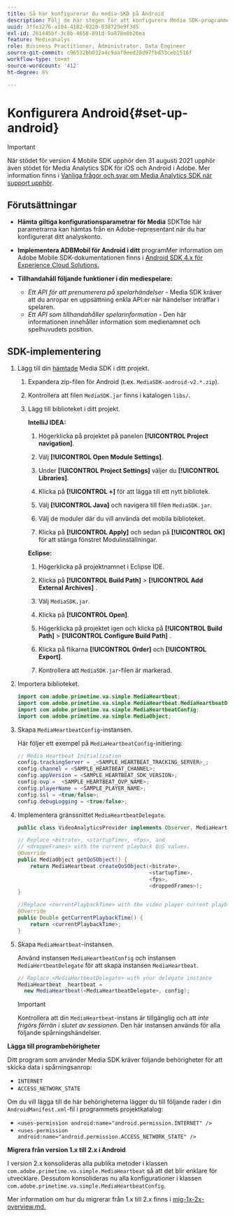 ```yaml
---
title: Så här konfigurerar du media-SKD på Android
description: Följ de här stegen för att konfigurera Media SDK-programmet på Android.
uuid: 3ffe3276-a104-4182-9220-038729e9f3d5
exl-id: 261445bf-3c8b-4658-891d-9a878e0b26ea
feature: Medieanalys
role: Business Practitioner, Administrator, Data Engineer
source-git-commit: c96532bb032a4c9aaf9eed28d97fbd33ceb1516f
workflow-type: tm+mt
source-wordcount: '412'
ht-degree: 8%

---
```


# Konfigurera Android{#set-up-android}

>[!IMPORTANT]
>
>När stödet för version 4 Mobile SDK upphör den 31 augusti 2021 upphör även stödet för Media Analytics SDK för iOS och Android i Adobe.  Mer information finns i [Vanliga frågor och svar om Media Analytics SDK när support upphör](/help/sdk-implement/end-of-support-faqs.md).


## Förutsättningar

* **Hämta giltiga konfigurationsparametrar för Media**
SDKTde här parametrarna kan hämtas från en Adobe-representant när du har konfigurerat ditt analyskonto.
* **Implementera ADBMobil för Android i ditt**
programMer information om Adobe Mobile SDK-dokumentationen finns i  [Android SDK 4.x för Experience Cloud Solutions.](https://experienceleague.adobe.com/docs/mobile-services/android/overview.html)

* **Tillhandahåll följande funktioner i din mediespelare:**
   * *Ett API för att prenumerera på spelarhändelser*  - Media SDK kräver att du anropar en uppsättning enkla API:er när händelser inträffar i spelaren.
   * *Ett API som tillhandahåller spelarinformation*  - Den här informationen innehåller information som medienamnet och spelhuvudets position.

## SDK-implementering

1. Lägg till din [hämtade](/help/sdk-implement/download-sdks.md#download-2x-sdks) Media SDK i ditt projekt.

   1. Expandera zip-filen för Android (t.ex. `MediaSDK-android-v2.*.zip`).
   1. Kontrollera att filen `MediaSDK.jar` finns i katalogen `libs/`.

   1. Lägg till biblioteket i ditt projekt.

      **IntelliJ IDEA:**

      1. Högerklicka på projektet på panelen **[!UICONTROL Project navigation]**.
      1. Välj **[!UICONTROL Open Module Settings]**.
      1. Under **[!UICONTROL Project Settings]** väljer du **[!UICONTROL Libraries]**.

      1. Klicka på **[!UICONTROL +]** för att lägga till ett nytt bibliotek.
      1. Välj **[!UICONTROL Java]** och navigera till filen `MediaSDK.jar`.

      1. Välj de moduler där du vill använda det mobila biblioteket.
      1. Klicka på **[!UICONTROL Apply]** och sedan på **[!UICONTROL OK]** för att stänga fönstret Modulinställningar.

      **Eclipse:**

      1. Högerklicka på projektnamnet i Eclipse IDE.
      1. Klicka på  **[!UICONTROL Build Path]** > **[!UICONTROL Add External Archives]** .
      1. Välj `MediaSDK.jar`.
      1. Klicka på **[!UICONTROL Open]**.
      1. Högerklicka på projektet igen och klicka på **[!UICONTROL Build Path]** > **[!UICONTROL Configure Build Path]** .
      1. Klicka på flikarna **[!UICONTROL Order]** och **[!UICONTROL Export]**.

      1. Kontrollera att `MediaSDK.jar`-filen är markerad.


1. Importera biblioteket.

   ```java
   import com.adobe.primetime.va.simple.MediaHeartbeat;
   import com.adobe.primetime.va.simple.MediaHeartbeat.MediaHeartbeatDelegate;
   import com.adobe.primetime.va.simple.MediaHeartbeatConfig;
   import com.adobe.primetime.va.simple.MediaObject;
   ```

1. Skapa `MediaHeartbeatConfig`-instansen.

   Här följer ett exempel på `MediaHeartbeatConfig`-initiering:

   ```java
   // Media Heartbeat Initialization
   config.trackingServer = _<SAMPLE_HEARTBEAT_TRACKING_SERVER>_;
   config.channel = <SAMPLE_HEARTBEAT_CHANNEL>;
   config.appVersion = <SAMPLE_HEARTBEAT_SDK_VERSION>;
   config.ovp =  <SAMPLE_HEARTBEAT_OVP_NAME>;
   config.playerName = <SAMPLE_PLAYER_NAME>;
   config.ssl = <true/false>;
   config.debugLogging = <true/false>;
   ```

1. Implementera gränssnittet `MediaHeartbeatDelegate`.

   ```java
   public class VideoAnalyticsProvider implements Observer, MediaHeartbeatDelegate{}
   ```

   ```java
   // Replace <bitrate>, <startupTime>, <fps>, and  
   // <droppeFrames> with the current playback QoS values.  
   @Override
   public MediaObject getQoSObject() {
       return MediaHeartbeat.createQoSObject(<bitrate>,  
                                             <startupTime>,  
                                             <fps>,  
                                             <droppedFrames>);
   }
   
   //Replace <currentPlaybackTime> with the video player current playback time
   @Override
   public Double getCurrentPlaybackTime() {
       return <currentPlaybackTime>;
   }
   ```

1. Skapa `MediaHeartbeat`-instansen.

   Använd instansen `MediaHeartbeatConfig` och instansen `MediaHertbeatDelegate` för att skapa instansen `MediaHeartbeat`.

   ```java
   // Replace <MediaHertbeatDelegate> with your delegate instance
   MediaHeartbeat _heartbeat =  
     new MediaHeartbeat(<MediaHeartbeatDelegate>, config);
   ```

   >[!IMPORTANT]
   >
   >Kontrollera att din `MediaHeartbeat`-instans är tillgänglig och att *inte frigörs förrän i slutet av sessionen*. Den här instansen används för alla följande spårningshändelser.

**Lägga till programbehörigheter**

Ditt program som använder Media SDK kräver följande behörigheter för att skicka data i spårningsanrop:

* `INTERNET`
* `ACCESS_NETWORK_STATE`

Om du vill lägga till de här behörigheterna lägger du till följande rader i din `AndroidManifest.xml`-fil i programmets projektkatalog:

* `<uses-permission android:name="android.permission.INTERNET" />`
* `<uses-permission android:name="android.permission.ACCESS_NETWORK_STATE" />`

**Migrera från version 1.x till 2.x i Android**

I version 2.x konsolideras alla publika metoder i klassen `com.adobe.primetime.va.simple.MediaHeartbeat` så att det blir enklare för utvecklare. Dessutom konsolideras nu alla konfigurationer i klassen `com.adobe.primetime.va.simple.MediaHeartbeatConfig`.

Mer information om hur du migrerar från 1.x till 2.x finns i [mig-1x-2x-overview.md.](/help/sdk-implement/va-1x-to-2x/mig-1x-2x-overview.md)
